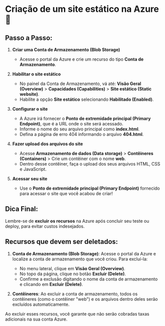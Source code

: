 # Criação de um site estático na Azure 🚀

## Passo a Passo:

1. **Criar uma Conta de Armazenamento (Blob Storage)**
   - Acesse o portal da Azure e crie um recurso do tipo **Conta de Armazenamento**.

2. **Habilitar o site estático**
   - No painel da Conta de Armazenamento, vá até: **Visão Geral (Overview)** > **Capacidades (Capabilities)** > **Site estático (Static website)**.
   - Habilite a opção **Site estático** selecionando **Habilitado (Enabled)**.

3. **Configurar o site**
   - A Azure irá fornecer o **Ponto de extremidade principal (Primary Endpoint)**, que é a URL onde o site será acessado.
   - Informe o nome do seu arquivo principal como **index.html**.
   - Defina a página de erro 404 informando o arquivo **404.html**.

4. **Fazer upload dos arquivos do site**
   - Acesse **Armazenamento de dados (Data storage)** > **Contêineres (Containers)** > Crie um contêiner com o nome **web**.
   - Dentro desse contêiner, faça o upload dos seus arquivos HTML, CSS e JavaScript.

5. **Acessar seu site**
   - Use o **Ponto de extremidade principal (Primary Endpoint)** fornecido para acessar o site que você acabou de criar!

## Dica Final:

Lembre-se de **excluir os recursos** na Azure após concluir seu teste ou deploy, para evitar custos indesejados.

## Recursos que devem ser deletados:

1. **Conta de Armazenamento (Blob Storage)**: Acesse o portal da Azure e localize a conta de armazenamento que você criou. Para excluí-la:
   - No menu lateral, clique em **Visão Geral (Overview)**.
   - No topo da página, clique no botão **Excluir (Delete)**.
   - Confirme a exclusão digitando o nome da conta de armazenamento e clicando em **Excluir (Delete)**.

2. **Contêineres**: Ao excluir a conta de armazenamento, todos os contêineres (como o contêiner "web") e os arquivos dentro deles serão excluídos automaticamente.

Ao excluir esses recursos, você garante que não serão cobradas taxas adicionais na sua conta Azure.
